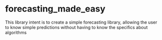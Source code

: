 # forecasting_made_easy
This library intent is to create a simple forecasting library, allowing the user to know simple predictions without having to know the specifics about algorithms
